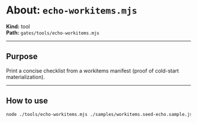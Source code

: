 # About: `echo-workitems.mjs`

**Kind:** tool  
**Path:** `gates/tools/echo-workitems.mjs`

---

## Purpose

Print a concise checklist from a workitems manifest (proof of cold-start materialization).

---

## How to use

```bash
node ./tools/echo-workitems.mjs ./samples/workitems.seed-echo.sample.json
```